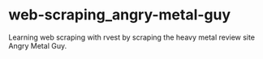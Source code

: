 # web-scraping_angry-metal-guy
Learning web scraping with rvest by scraping the heavy metal review site Angry Metal Guy.
